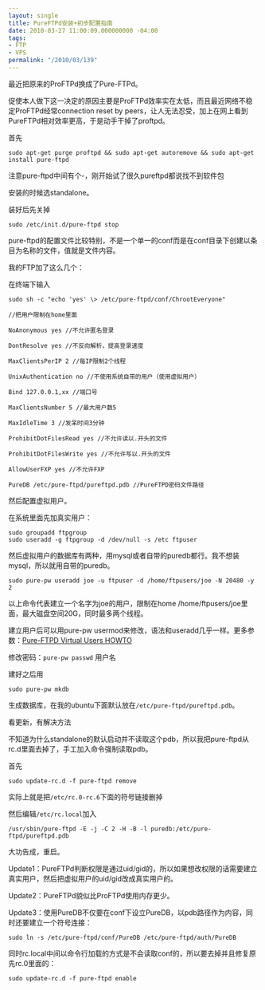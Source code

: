```yaml
---
layout: single
title: PureFTPd安装+初步配置指南
date: 2010-03-27 11:00:09.000000000 -04:00
tags:
- FTP
- VPS
permalink: "/2010/03/139"
---
```

最近把原来的ProFTPd换成了Pure-FTPd。

促使本人做下这一决定的原因主要是ProFTPd效率实在太低，而且最近网络不稳定ProFTPd经常connection reset by peers，让人无法忍受，加上在网上看到PureFTPd相对效率更高，于是动手干掉了proftpd。

首先

```
sudo apt-get purge proftpd && sudo apt-get autoremove && sudo apt-get install pure-ftpd
```

注意pure-ftpd中间有个-，刚开始试了很久pureftpd都说找不到软件包

安装的时候选standalone。

装好后先关掉

```
sudo /etc/init.d/pure-ftpd stop
```

pure-ftpd的配置文件比较特别，不是一个单一的conf而是在conf目录下创建以条目为名称的文件，值就是文件内容。

我的FTP加了这么几个：

在终端下输入

```
sudo sh -c "echo 'yes' \> /etc/pure-ftpd/conf/ChrootEveryone"
```
```
//把用户限制在home里面

NoAnonymous yes //不允许匿名登录

DontResolve yes //不反向解析，提高登录速度

MaxClientsPerIP 2 //每IP限制2个线程

UnixAuthentication no //不使用系统自带的用户（使用虚拟用户）

Bind 127.0.0.1,xx //端口号

MaxClientsNumber 5 //最大用户数5

MaxIdleTime 3 //发呆时间3分钟

ProhibitDotFilesRead yes //不允许读以.开头的文件

ProhibitDotFilesWrite yes //不允许写以.开头的文件

AllowUserFXP yes //不允许FXP

PureDB /etc/pure-ftpd/pureftpd.pdb //PureFTPD密码文件路径
```

然后配置虚拟用户。

在系统里面先加真实用户：

```
sudo groupadd ftpgroup
sudo useradd -g ftpgroup -d /dev/null -s /etc ftpuser
```

然后虚拟用户的数据库有两种，用mysql或者自带的puredb都行。我不想装mysql，所以就用自带的puredb。

```
sudo pure-pw useradd joe -u ftpuser -d /home/ftpusers/joe -N 20480 -y 2
```

以上命令代表建立一个名字为joe的用户，限制在home /home/ftpusers/joe里面，最大磁盘空间20G，同时最多两个线程。

建立用户后可以用pure-pw usermod来修改，语法和useradd几乎一样。更多参数：[Pure-FTPD Virtual Users HOWTO](http://download.pureftpd.org/pub/pure-ftpd/doc/README.Virtual-Users)

修改密码：`pure-pw passwd` 用户名

建好之后用

```
sudo pure-pw mkdb
```

生成数据库，在我的ubuntu下面默认放在`/etc/pure-ftpd/pureftpd.pdb`。

看更新，有解决方法

不知道为什么standalone的默认启动并不读取这个pdb，所以我把pure-ftpd从rc.d里面去掉了，手工加入命令强制读取pdb。

首先
```
sudo update-rc.d -f pure-ftpd remove
```
实际上就是把`/etc/rc.0-rc.6`下面的符号链接删掉

然后编辑`/etc/rc.local`加入
```
/usr/sbin/pure-ftpd -E -j -C 2 -H -B -l puredb:/etc/pure-ftpd/pureftpd.pdb
```
大功告成，重启。

Update1：PureFTPd判断权限是通过uid/gid的，所以如果想改权限的话需要建立真实用户，然后把虚拟用户的uid/gid改成真实用户的。

Update2：PureFTPd貌似比ProFTPd使用内存更少。

Update3：使用PureDB不仅要在conf下设立PureDB，以pdb路径作为内容，同时还要建立一个符号连接：

```
sudo ln -s /etc/pure-ftpd/conf/PureDB /etc/pure-ftpd/auth/PureDB
```
同时rc.local中间以命令行加载的方式是不会读取conf的，所以要去掉并且修复原先rc.0里面的：
```
sudo update-rc.d -f pure-ftpd enable
```